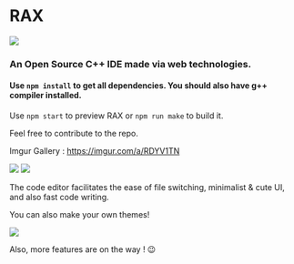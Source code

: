# RAX

<img src="https://i.imgur.com/PA5NXnk.png" />

### An Open Source C++ IDE made via web technologies.

#### Use `npm install` to get all dependencies. You should also have g++ compiler installed.

Use `npm start` to preview RAX or `npm run make` to build it. 

Feel free to contribute to the repo.

Imgur Gallery : https://imgur.com/a/RDYV1TN

<img src="https://i.imgur.com/vkYcECd.png" />

<img src="https://i.imgur.com/cb05eyY.png" />

The code editor facilitates the ease of file switching, minimalist & cute UI, and also fast code writing.

You can also make your own themes!

<img src="https://i.imgur.com/T0sbmUC.png" />

Also, more features are on the way ! 😉
